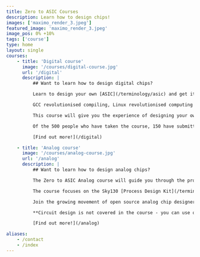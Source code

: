 ```yaml
---
title: Zero to ASIC Courses
description: Learn how to design chips!
images: ['maximo_render_3.jpeg']
featured_image: 'maximo_render_3.jpeg'
image_pos: 0% +10%
tags: ['course']
type: home
layout: single
courses:
    - title: 'Digital course'
      image: '/courses/digital-course.jpg'
      url: '/digital'
      description: |
          ## Want to learn how to design digital chips?

          Learn to design your own [ASIC](/terminology/asic) and get it fabricated! Thanks to the new open source [Process Development Kit](/terminology/pdk) from Google and Skywater and the OpenLane ASIC tools from [Efabless](https://efabless.com/), we now have the opportunity to get involved in this exciting field without signing NDAs or paying a fortune for tool licenses.

          GCC revolutionised compiling, Linux revolutionised computing. Android revolutionised phones. Arduino revolutionised microcontrollers. RISCV is revolutionising ISAs. The next step is open source silicon.

          This course will give you the experience of designing your own microchip using free and open source tools and getting it manufactured on an open source [PDK](/terminology/pdk).

          Of the 500 people who have taken the course, 150 have submitted designs for [MPW2](/post/mpw2-submitted/), [MPW3](/post/mpw3), [MPW4](/post/mpw4_submitted), [MPW5](/post/mpw5_submitted), [MPW6](/post/mpw6_submitted), [MPW7](/post/mpw7_submitted), [MPW8](/post/mpw8_submitted) and [Tiny Tapeout](https://tinytapeout.com).

          [Find out more!](/digital)

    - title: 'Analog course'
      image: '/courses/analog-course.jpg'
      url: '/analog'
      description: |
          ## Want to learn how to design analog chips?

          The Zero to ASIC Analog course will guide you through the process of taping out analog integrated circuits using open-source tools. While digital design often relies on hardware description languages and automated synthesis, analog design involves more in depth simulation and drawing circuit layouts by hand. You'll learn to use tools like Xschem for schematic capture, NGspice for simulation, and Magic for layout. 

          The course focuses on the Sky130 [Process Design Kit](/terminology/pdk), a readily available open-source PDK well-suited for mixed-signal designs. You'll gain practical experience by drawing schematics, simulating, and ultimately taping out your own analog circuits, culminating in the fabrication of a physical chip through [Tiny Tapeout](https://tinytapeout.com). 

          Join the growing movement of open source analog chip designers by taking this course!

          **Circuit design is not covered in the course - you can use one of our examples or bring your own schematic.**

          [Find out more!](/analog)

aliases:
    - /contact
    - /index
---
```

